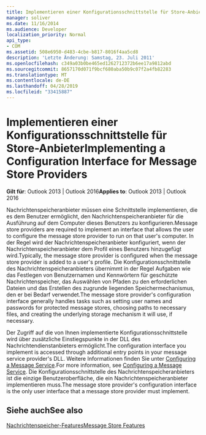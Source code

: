 ```yaml
---
title: Implementieren einer Konfigurationsschnittstelle für Store-Anbieter
manager: soliver
ms.date: 11/16/2014
ms.audience: Developer
localization_priority: Normal
api_type:
- COM
ms.assetid: 508e6950-d483-4cbe-b817-8016f4aa5cd8
description: 'Letzte Änderung: Samstag, 23. Juli 2011'
ms.openlocfilehash: c349a03b0be465ed1262712372b6ee17a9812abd
ms.sourcegitcommit: 8657170d071f9bcf680aba50b9c07f2a4fb82283
ms.translationtype: MT
ms.contentlocale: de-DE
ms.lasthandoff: 04/28/2019
ms.locfileid: "33415887"
---
```

# <a name="implementing-a-configuration-interface-for-message-store-providers"></a><span data-ttu-id="2e3fd-103">Implementieren einer Konfigurationsschnittstelle für Store-Anbieter</span><span class="sxs-lookup"><span data-stu-id="2e3fd-103">Implementing a Configuration Interface for Message Store Providers</span></span>

  
  
<span data-ttu-id="2e3fd-104">**Gilt für**: Outlook 2013 | Outlook 2016</span><span class="sxs-lookup"><span data-stu-id="2e3fd-104">**Applies to**: Outlook 2013 | Outlook 2016</span></span> 
  
<span data-ttu-id="2e3fd-105">Nachrichtenspeicheranbieter müssen eine Schnittstelle implementieren, die es dem Benutzer ermöglicht, den Nachrichtenspeicheranbieter für die Ausführung auf dem Computer dieses Benutzers zu konfigurieren.</span><span class="sxs-lookup"><span data-stu-id="2e3fd-105">Message store providers are required to implement an interface that allows the user to configure the message store provider to run on that user's computer.</span></span> <span data-ttu-id="2e3fd-106">In der Regel wird der Nachrichtenspeicheranbieter konfiguriert, wenn der Nachrichtenspeicheranbieter dem Profil eines Benutzers hinzugefügt wird.</span><span class="sxs-lookup"><span data-stu-id="2e3fd-106">Typically, the message store provider is configured when the message store provider is added to a user's profile.</span></span> <span data-ttu-id="2e3fd-107">Die Konfigurationsschnittstelle des Nachrichtenspeicheranbieters übernimmt in der Regel Aufgaben wie das Festlegen von Benutzernamen und Kennwörtern für geschützte Nachrichtenspeicher, das Auswählen von Pfaden zu den erforderlichen Dateien und das Erstellen des zugrunde liegenden Speichermechanismus, den er bei Bedarf verwendet.</span><span class="sxs-lookup"><span data-stu-id="2e3fd-107">The message store provider's configuration interface generally handles tasks such as setting user names and passwords for protected message stores, choosing paths to necessary files, and creating the underlying storage mechanism it will use, if necessary.</span></span>
  
<span data-ttu-id="2e3fd-108">Der Zugriff auf die von Ihnen implementierte Konfigurationsschnittstelle wird über zusätzliche Einstiegspunkte in der DLL des Nachrichtendienstanbieters ermöglicht.</span><span class="sxs-lookup"><span data-stu-id="2e3fd-108">The configuration interface you implement is accessed through additional entry points in your message service provider's DLL.</span></span> <span data-ttu-id="2e3fd-109">Weitere Informationen finden Sie unter [Configuring a Message Service](configuring-a-message-service.md).</span><span class="sxs-lookup"><span data-stu-id="2e3fd-109">For more information, see [Configuring a Message Service](configuring-a-message-service.md).</span></span> <span data-ttu-id="2e3fd-110">Die Konfigurationsschnittstelle des Nachrichtenspeicheranbieters ist die einzige Benutzeroberfläche, die ein Nachrichtenspeicheranbieter implementieren muss.</span><span class="sxs-lookup"><span data-stu-id="2e3fd-110">The message store provider's configuration interface is the only user interface that a message store provider must implement.</span></span>
  
## <a name="see-also"></a><span data-ttu-id="2e3fd-111">Siehe auch</span><span class="sxs-lookup"><span data-stu-id="2e3fd-111">See also</span></span>



[<span data-ttu-id="2e3fd-112">Nachrichtenspeicher-Features</span><span class="sxs-lookup"><span data-stu-id="2e3fd-112">Message Store Features</span></span>](message-store-features.md)

